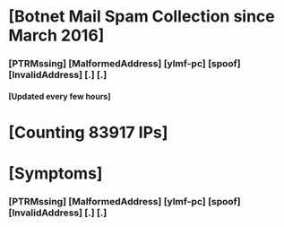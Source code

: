 # [Botnet Mail Spam Collection since March 2016]
### [PTRMssing] [MalformedAddress] [ylmf-pc] [spoof] [InvalidAddress] [.] [.]
#### [Updated every few hours]

# [Counting 83917 IPs]

# [Symptoms] 
###   [PTRMssing] [MalformedAddress] [ylmf-pc] [spoof] [InvalidAddress] [.] [.]

